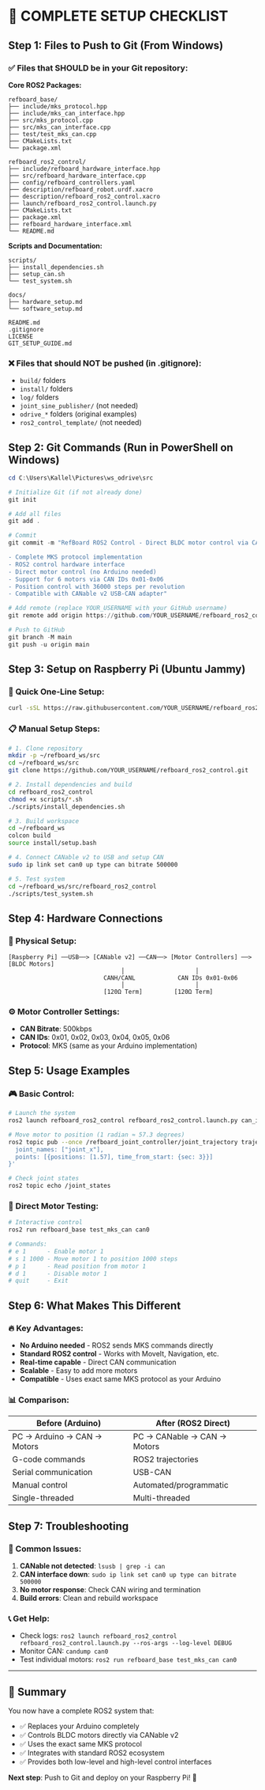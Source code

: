 # 🚀 COMPLETE SETUP CHECKLIST

## Step 1: Files to Push to Git (From Windows)

### ✅ Files that SHOULD be in your Git repository:

**Core ROS2 Packages:**
```
refboard_base/
├── include/mks_protocol.hpp
├── include/mks_can_interface.hpp
├── src/mks_protocol.cpp
├── src/mks_can_interface.cpp
├── test/test_mks_can.cpp
├── CMakeLists.txt
└── package.xml

refboard_ros2_control/
├── include/refboard_hardware_interface.hpp
├── src/refboard_hardware_interface.cpp
├── config/refboard_controllers.yaml
├── description/refboard_robot.urdf.xacro
├── description/refboard_ros2_control.xacro
├── launch/refboard_ros2_control.launch.py
├── CMakeLists.txt
├── package.xml
├── refboard_hardware_interface.xml
└── README.md
```

**Scripts and Documentation:**
```
scripts/
├── install_dependencies.sh
├── setup_can.sh
└── test_system.sh

docs/
├── hardware_setup.md
└── software_setup.md

README.md
.gitignore
LICENSE
GIT_SETUP_GUIDE.md
```

### ❌ Files that should NOT be pushed (in .gitignore):
- `build/` folders
- `install/` folders
- `log/` folders
- `joint_sine_publisher/` (not needed)
- `odrive_*` folders (original examples)
- `ros2_control_template/` (not needed)

## Step 2: Git Commands (Run in PowerShell on Windows)

```powershell
cd C:\Users\Kallel\Pictures\ws_odrive\src

# Initialize Git (if not already done)
git init

# Add all files
git add .

# Commit
git commit -m "RefBoard ROS2 Control - Direct BLDC motor control via CANable v2

- Complete MKS protocol implementation  
- ROS2 control hardware interface
- Direct motor control (no Arduino needed)
- Support for 6 motors via CAN IDs 0x01-0x06
- Position control with 36000 steps per revolution
- Compatible with CANable v2 USB-CAN adapter"

# Add remote (replace YOUR_USERNAME with your GitHub username)
git remote add origin https://github.com/YOUR_USERNAME/refboard_ros2_control.git

# Push to GitHub
git branch -M main
git push -u origin main
```

## Step 3: Setup on Raspberry Pi (Ubuntu Jammy)

### 🔧 Quick One-Line Setup:
```bash
curl -sSL https://raw.githubusercontent.com/YOUR_USERNAME/refboard_ros2_control/main/scripts/install_dependencies.sh | bash
```

### 📋 Manual Setup Steps:
```bash
# 1. Clone repository
mkdir -p ~/refboard_ws/src
cd ~/refboard_ws/src
git clone https://github.com/YOUR_USERNAME/refboard_ros2_control.git

# 2. Install dependencies and build
cd refboard_ros2_control
chmod +x scripts/*.sh
./scripts/install_dependencies.sh

# 3. Build workspace
cd ~/refboard_ws
colcon build
source install/setup.bash

# 4. Connect CANable v2 to USB and setup CAN
sudo ip link set can0 up type can bitrate 500000

# 5. Test system
cd ~/refboard_ws/src/refboard_ros2_control
./scripts/test_system.sh
```

## Step 4: Hardware Connections

### 🔌 Physical Setup:
```
[Raspberry Pi] ──USB──> [CANable v2] ──CAN──> [Motor Controllers] ──> [BLDC Motors]
                                │                    │
                           CANH/CANL            CAN IDs 0x01-0x06
                                │                    │
                           [120Ω Term]         [120Ω Term]
```

### ⚙️ Motor Controller Settings:
- **CAN Bitrate**: 500kbps
- **CAN IDs**: 0x01, 0x02, 0x03, 0x04, 0x05, 0x06
- **Protocol**: MKS (same as your Arduino implementation)

## Step 5: Usage Examples

### 🎮 Basic Control:
```bash
# Launch the system
ros2 launch refboard_ros2_control refboard_ros2_control.launch.py can_interface:=can0

# Move motor to position (1 radian ≈ 57.3 degrees)
ros2 topic pub --once /refboard_joint_controller/joint_trajectory trajectory_msgs/msg/JointTrajectory '{
  joint_names: ["joint_x"],
  points: [{positions: [1.57], time_from_start: {sec: 3}}]
}'

# Check joint states
ros2 topic echo /joint_states
```

### 🔧 Direct Motor Testing:
```bash
# Interactive control
ros2 run refboard_base test_mks_can can0

# Commands:
# e 1      - Enable motor 1
# s 1 1000 - Move motor 1 to position 1000 steps  
# p 1      - Read position from motor 1
# d 1      - Disable motor 1
# quit     - Exit
```

## Step 6: What Makes This Different

### 🔥 Key Advantages:
- **No Arduino needed** - ROS2 sends MKS commands directly
- **Standard ROS2 control** - Works with MoveIt, Navigation, etc.
- **Real-time capable** - Direct CAN communication
- **Scalable** - Easy to add more motors
- **Compatible** - Uses exact same MKS protocol as your Arduino

### 📊 Comparison:
| Before (Arduino) | After (ROS2 Direct) |
|-----------------|-------------------|
| PC → Arduino → CAN → Motors | PC → CANable → CAN → Motors |
| G-code commands | ROS2 trajectories |
| Serial communication | USB-CAN |
| Manual control | Automated/programmatic |
| Single-threaded | Multi-threaded |

## Step 7: Troubleshooting

### 🚨 Common Issues:
1. **CANable not detected**: `lsusb | grep -i can`
2. **CAN interface down**: `sudo ip link set can0 up type can bitrate 500000`
3. **No motor response**: Check CAN wiring and termination
4. **Build errors**: Clean and rebuild workspace

### 📞 Get Help:
- Check logs: `ros2 launch refboard_ros2_control refboard_ros2_control.launch.py --ros-args --log-level DEBUG`
- Monitor CAN: `candump can0`
- Test individual motors: `ros2 run refboard_base test_mks_can can0`

---

## 🎯 Summary

You now have a complete ROS2 system that:
- ✅ Replaces your Arduino completely
- ✅ Controls BLDC motors directly via CANable v2
- ✅ Uses the exact same MKS protocol
- ✅ Integrates with standard ROS2 ecosystem
- ✅ Provides both low-level and high-level control interfaces

**Next step**: Push to Git and deploy on your Raspberry Pi! 🚀

